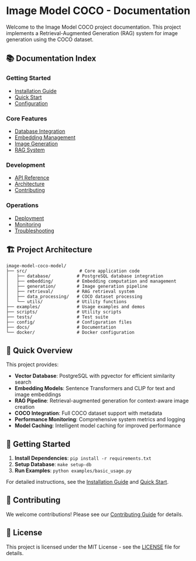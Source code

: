 # Image Model COCO - Documentation

Welcome to the Image Model COCO project documentation. This project implements a Retrieval-Augmented Generation (RAG) system for image generation using the COCO dataset.

## 📚 Documentation Index

### Getting Started
- [Installation Guide](installation.md)
- [Quick Start](quickstart.md)
- [Configuration](configuration.md)

### Core Features
- [Database Integration](database/README.md)
- [Embedding Management](embeddings/README.md)
- [Image Generation](generation/README.md)
- [RAG System](rag/README.md)

### Development
- [API Reference](api/README.md)
- [Architecture](architecture.md)
- [Contributing](contributing.md)

### Operations
- [Deployment](deployment.md)
- [Monitoring](monitoring.md)
- [Troubleshooting](troubleshooting.md)

## 🏗️ Project Architecture

```
image-model-coco-model/
├── src/                    # Core application code
│   ├── database/          # PostgreSQL database integration
│   ├── embedding/         # Embedding computation and management
│   ├── generation/        # Image generation pipeline
│   ├── retrieval/         # RAG retrieval system
│   ├── data_processing/   # COCO dataset processing
│   └── utils/             # Utility functions
├── examples/              # Usage examples and demos
├── scripts/               # Utility scripts
├── tests/                 # Test suite
├── config/                # Configuration files
├── docs/                  # Documentation
└── docker/                # Docker configuration
```

## 🚀 Quick Overview

This project provides:

- **Vector Database**: PostgreSQL with pgvector for efficient similarity search
- **Embedding Models**: Sentence Transformers and CLIP for text and image embeddings
- **RAG Pipeline**: Retrieval-augmented generation for context-aware image creation
- **COCO Integration**: Full COCO dataset support with metadata
- **Performance Monitoring**: Comprehensive system metrics and logging
- **Model Caching**: Intelligent model caching for improved performance

## 📖 Getting Started

1. **Install Dependencies**: `pip install -r requirements.txt`
2. **Setup Database**: `make setup-db`
3. **Run Examples**: `python examples/basic_usage.py`

For detailed instructions, see the [Installation Guide](installation.md) and [Quick Start](quickstart.md).

## 🤝 Contributing

We welcome contributions! Please see our [Contributing Guide](contributing.md) for details.

## 📄 License

This project is licensed under the MIT License - see the [LICENSE](../LICENSE) file for details. 